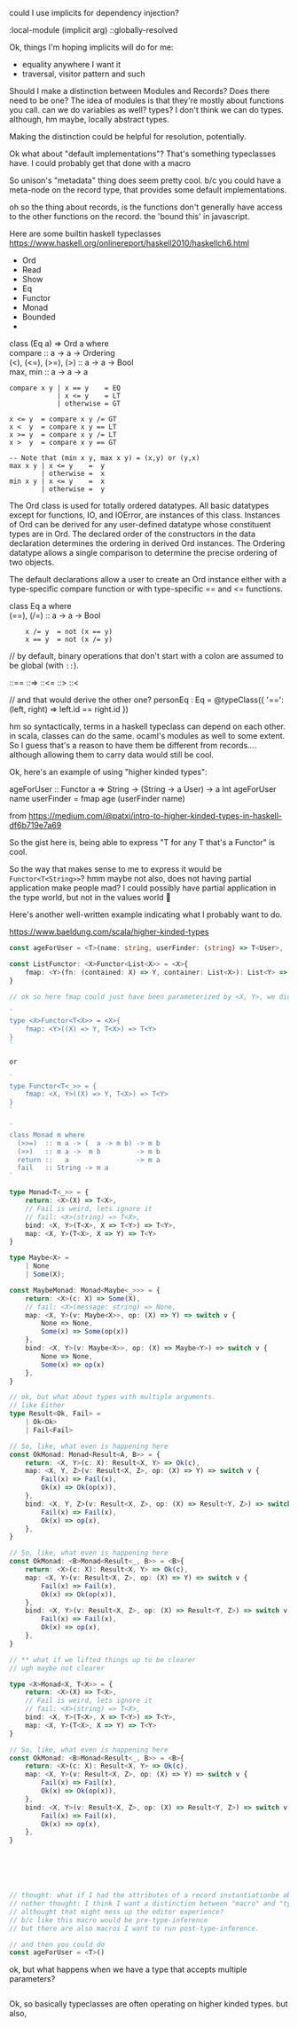 


could I use implicits for dependency injection?


:local-module (implicit arg)
::globally-resolved


Ok, things I'm hoping implicits will do for me:
- equality anywhere I want it
- traversal, visitor pattern and such

Should I make a distinction between Modules and Records?
Does there need to be one?
The idea of modules is that they're mostly about functions you call.
can we do variables as well?
types? I don't think we can do types. although, hm maybe, locally abstract types.

Making the distinction could be helpful for resolution, potentially.

Ok what about "default implementations"? That's something typeclasses have.
I could probably get that done with a macro

So unison's "metadata" thing does seem pretty cool.
b/c you could have a meta-node on the record type, that provides some default
implementations.

oh so the thing about records, is the functions don't generally have access to the other functions on the record. the 'bound this' in javascript.




Here are some builtin haskell typeclasses https://www.haskell.org/onlinereport/haskell2010/haskellch6.html

- Ord
- Read
- Show
- Eq
- Functor
- Monad
- Bounded
- 




  class  (Eq a) => Ord a  where  
    compare              :: a -> a -> Ordering  
    (<), (<=), (>=), (>) :: a -> a -> Bool  
    max, min             :: a -> a -> a  
 
    compare x y | x == y    = EQ  
                | x <= y    = LT  
                | otherwise = GT  
 
    x <= y  = compare x y /= GT  
    x <  y  = compare x y == LT  
    x >= y  = compare x y /= LT  
    x >  y  = compare x y == GT  
 
    -- Note that (min x y, max x y) = (x,y) or (y,x)  
    max x y | x <= y    =  y  
            | otherwise =  x  
    min x y | x <= y    =  x  
            | otherwise =  y

The Ord class is used for totally ordered datatypes. All basic datatypes except for functions, IO, and IOError, are instances of this class. Instances of Ord can be derived for any user-defined datatype whose constituent types are in Ord. The declared order of the constructors in the data declaration determines the ordering in derived Ord instances. The Ordering datatype allows a single comparison to determine the precise ordering of two objects.

The default declarations allow a user to create an Ord instance either with a type-specific compare function or with type-specific == and <= functions.



  class  Eq a  where  
        (==), (/=)  ::  a -> a -> Bool  
 
        x /= y  = not (x == y)  
        x == y  = not (x /= y)


// by default, binary operations that don't start with a colon are assumed to be global (with `::`).

::==
::=>
::<=
::>
::<

// and that would derive the other one?
personEq : Eq<Person> = @typeClass({
    '==': (left, right) => left.id == right.id
})

hm so syntactically, terms in a haskell typeclass can depend on each other.
in scala, classes can do the same.
ocaml's modules as well to some extent.
So I guess that's a reason to have them be different from records....
although allowing them to carry data would still be cool.


Ok, here's an example of using "higher kinded types":

ageForUser :: Functor a => String -> (String -> a User) -> a Int
ageForUser name userFinder = fmap age (userFinder name)

from https://medium.com/@patxi/intro-to-higher-kinded-types-in-haskell-df6b719e7a69

So the gist here is, being able to express "T<String> for any T that's a Functor" is cool.

So the way that makes sense to me to express it would be `Functor<T<String>>`? hmm maybe not
also, does not having partial application make people mad?
I could possibly have partial application in the type world, but not in the values world 🤔

Here's another well-written example indicating what I probably want to do.

https://www.baeldung.com/scala/higher-kinded-types


```ts
const ageForUser = <T>(name: string, userFinder: (string) => T<User>, :Functor<T>) => :fmap(user => user.age, userFinder(name))

const ListFunctor: <X>Functor<List<X>> = <X>{
    fmap: <Y>(fn: (contained: X) => Y, container: List<X>): List<Y> => list.map(fn)
}

// ok so here fmap could just have been parameterized by <X, Y>, we didn't need the functor to be parameterized, right?

`
type <X>Functor<T<X>> = <X>{
    fmap: <Y>((X) => Y, T<X>) => T<Y>
}
`

or

`
type Functor<T<_>> = {
    fmap: <X, Y>((X) => Y, T<X>) => T<Y>
}
`

`
class Monad m where
  (>>=)  :: m a -> (  a -> m b) -> m b
  (>>)   :: m a ->  m b         -> m b
  return ::   a                 -> m a
  fail   :: String -> m a
`

type Monad<T<_>> = {
    return: <X>(X) => T<X>,
    // Fail is weird, lets ignore it
    // fail: <X>(string) => T<X>,
    bind: <X, Y>(T<X>, X => T<Y>) => T<Y>,
    map: <X, Y>(T<X>, X => Y) => T<Y>
}

type Maybe<X> =
    | None
    | Some(X);

const MaybeMonad: Monad<Maybe<_>>> = {
    return: <X>(c: X) => Some(X),
    // fail: <X>(message: string) => None,
    map: <X, Y>(v: Maybe<X>>, op: (X) => Y) => switch v {
        None => None,
        Some(x) => Some(op(x))
    },
    bind: <X, Y>(v: Maybe<X>>, op: (X) => Maybe<Y>) => switch v {
        None => None,
        Some(x) => op(x)
    },
}

// ok, but what about types with multiple arguments.
// like Either
type Result<Ok, Fail> =
    | Ok<Ok>
    | Fail<Fail>

// So, like, what even is happening here
const OkMonad: Monad<Result<A, B>> = {
    return: <X, Y>(c: X): Result<X, Y> => Ok(c),
    map: <X, Y, Z>(v: Result<X, Z>, op: (X) => Y) => switch v {
        Fail(x) => Fail(x),
        Ok(x) => Ok(op(x)),
    },
    bind: <X, Y, Z>(v: Result<X, Z>, op: (X) => Result<Y, Z>) => switch v {
        Fail(x) => Fail(x),
        Ok(x) => op(x),
    },
}

// So, like, what even is happening here
const OkMonad: <B>Monad<Result<_, B>> = <B>{
    return: <X>(c: X): Result<X, Y> => Ok(c),
    map: <X, Y>(v: Result<X, Z>, op: (X) => Y) => switch v {
        Fail(x) => Fail(x),
        Ok(x) => Ok(op(x)),
    },
    bind: <X, Y>(v: Result<X, Z>, op: (X) => Result<Y, Z>) => switch v {
        Fail(x) => Fail(x),
        Ok(x) => op(x),
    },
}

// ** what if we lifted things up to be clearer
// ugh maybe not clearer

type <X>Monad<X, T<X>> = {
    return: <X>(X) => T<X>,
    // Fail is weird, lets ignore it
    // fail: <X>(string) => T<X>,
    bind: <X, Y>(T<X>, X => T<Y>) => T<Y>,
    map: <X, Y>(T<X>, X => Y) => T<Y>
}

// So, like, what even is happening here
const OkMonad: <B>Monad<Result<_, B>> = <B>{
    return: <X>(c: X): Result<X, Y> => Ok(c),
    map: <X, Y>(v: Result<X, Z>, op: (X) => Y) => switch v {
        Fail(x) => Fail(x),
        Ok(x) => Ok(op(x)),
    },
    bind: <X, Y>(v: Result<X, Z>, op: (X) => Result<Y, Z>) => switch v {
        Fail(x) => Fail(x),
        Ok(x) => op(x),
    },
}






// thought: what if I had the attributes of a record instantiationbe able to call each other? basically in an implicit 'letrec'? hmm I guess I could have a macro that does that.
// nother thought: I think I want a distinction between "macro" and "typed macro"... 🤔
// althought that might mess up the editor experience?
// b/c like this macro would be pre-type-inference
// but there are also macros I want to run post-type-inference.

// and then you could do
const ageForUser = <T>()

```

ok, but what happens when we have a type that accepts multiple parameters?

```

```


Ok, so basically typeclasses are often operating on higher kinded types.
but also, 














